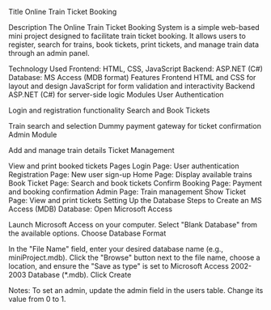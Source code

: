 Title
Online Train Ticket Booking

Description
The Online Train Ticket Booking System is a simple web-based mini project designed to facilitate train ticket booking. It allows users to register, search for trains, book tickets, print tickets, and manage train data through an admin panel.

Technology Used
Frontend: HTML, CSS, JavaScript
Backend: ASP.NET (C#)
Database: MS Access (MDB format)
Features
Frontend
HTML and CSS for layout and design
JavaScript for form validation and interactivity
Backend
ASP.NET (C#) for server-side logic
Modules
User Authentication

Login and registration functionality
Search and Book Tickets

Train search and selection
Dummy payment gateway for ticket confirmation
Admin Module

Add and manage train details
Ticket Management

View and print booked tickets
Pages
Login Page: User authentication
Registration Page: New user sign-up
Home Page: Display available trains
Book Ticket Page: Search and book tickets
Confirm Booking Page: Payment and booking confirmation
Admin Page: Train management
Show Ticket Page: View and print tickets
Setting Up the Database
Steps to Create an MS Access (MDB) Database:
Open Microsoft Access

Launch Microsoft Access on your computer.
Select "Blank Database" from the available options.
Choose Database Format

In the "File Name" field, enter your desired database name (e.g., miniProject.mdb).
Click the "Browse" button next to the file name, choose a location, and ensure the "Save as type" is set to Microsoft Access 2002-2003 Database (*.mdb).
Click Create

Notes:
To set an admin, update the admin field in the users table. Change its value from 0 to 1.
